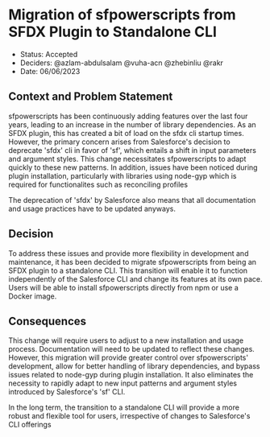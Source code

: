 # Migration of sfpowerscripts from SFDX Plugin to Standalone CLI

- Status: Accepted
- Deciders: @azlam-abdulsalam @vuha-acn @zhebinliu  @rakr
- Date: 06/06/2023

## Context and Problem Statement

sfpowerscripts has been continuously adding features over the last four years, leading to an increase in the number of library dependencies. As an SFDX plugin,
this has created a bit of load on the sfdx cli startup times. However, the primary concern arises from Salesforce's decision to deprecate 'sfdx' cli in favor of 'sf', which entails a shift in input parameters and argument styles. This change necessitates sfpowerscripts to adapt quickly to these new patterns. In addition, issues have been noticed during plugin installation, particularly with libraries using node-gyp which is required for functionalites such as reconciling profiles

The deprecation of 'sfdx' by Salesforce also means that all documentation and usage practices have to be updated anyways.

## Decision

To address these issues and provide more flexibility in development and maintenance, it has been decided to migrate sfpowerscripts from being an SFDX plugin to a standalone CLI. This transition will enable it to function independently of the Salesforce CLI and change its features at its own pace. Users will be able to install sfpowerscripts directly from npm or use a Docker image.

## Consequences

This change will require users to adjust to a new installation and usage process. Documentation will need to be updated to reflect these changes. However, this migration will provide greater control over sfpowerscripts' development, allow for better handling of library dependencies, and bypass issues related to node-gyp during plugin installation. It also eliminates the necessity to rapidly adapt to new input patterns and argument styles introduced by Salesforce's 'sf' CLI. 

In the long term, the transition to a standalone CLI will provide a more robust and flexible tool for users, irrespective of changes to Salesforce's CLI offerings
